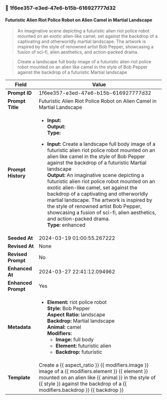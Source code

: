 

### 📜 1f6ee357-e3ed-47e6-b15b-616927777d32

#### Futuristic Alien Riot Police Robot on Alien Camel in Martial Landscape

> An imaginative scene depicting a futuristic alien riot police robot mounted on an exotic alien-like camel, set against the backdrop of a captivating and otherworldly martial landscape. The artwork is inspired by the style of renowned artist Bob Pepper, showcasing a fusion of sci-fi, alien aesthetics, and action-packed drama.

> Create a landscape full body image of a futuristic alien riot police robot mounted on an alien like camel in the style of Bob Pepper against the backdrop of a futuristic Martial landscape

| Field          | Value                                                                                                                                                                      |
|----------------|----------------------------------------------------------------------------------------------------------------------------------------------------------------------------|
| **Prompt ID**  | 1f6ee357-e3ed-47e6-b15b-616927777d32                                                                                                                                                            |
| **Prompt Title**  | Futuristic Alien Riot Police Robot on Alien Camel in Martial Landscape                                                                                                                                                            |
| **Prompt History** | <ul><li>**Input:**  <br> **Output:**  <br> **Type:** </li></ul><ul><li>**Input:** Create a landscape full body image of a futuristic alien riot police robot mounted on an alien like camel in the style of Bob Pepper against the backdrop of a futuristic Martial landscape <br> **Output:** An imaginative scene depicting a futuristic alien riot police robot mounted on an exotic alien-like camel, set against the backdrop of a captivating and otherworldly martial landscape. The artwork is inspired by the style of renowned artist Bob Pepper, showcasing a fusion of sci-fi, alien aesthetics, and action-packed drama. <br> **Type:** enhanced</li></ul> |
| **Seeded At** | 2024-03-19 01:00:55.267222                                                                                                                                                   |
| **Revised At** | None                                                                                                                                                   |
| **Revised Prompt** | No                                                                                                                                                                      |
| **Enhanced At** | 2024-03-27 22:41:12.094962                                                                                                                                                  |
| **Enhanced Prompt** | Yes                                                                                                                                                                    |
| **Metadata**   | <ul><li>**Element:** riot police robot <br> **Style:** Bob Pepper <br> **Aspect Ratio:** landscape <br> **Backdrop:** Martial landscape <br> **Animal:** camel <br> **Modifiers:**<ul><li>**Image:** full body</li><li>**Element:** futuristic alien</li><li>**Backdrop:** futuristic</li></ul></li></ul> |
| **Template**   | Create a {{ aspect_ratio }} {{ modifiers.image }} image of a {{ modifiers.element }} {{ element }} mounted on an alien like {{ animal }} in the style of {{ style }} against the backdrop of a {{ modifiers.backdrop }} {{ backdrop }}                                                                                                                                           |


